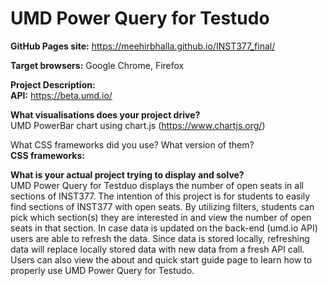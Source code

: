 # UMD Power Query for Testudo

**GitHub Pages site:** https://meehirbhalla.github.io/INST377_final/

**Target browsers:** Google Chrome, Firefox 

**Project Description:** </br>
**API:** https://beta.umd.io/

**What visualisations does your project drive?** </br>
UMD PowerBar chart using chart.js (https://www.chartjs.org/)

What CSS frameworks did you use? What version of them? </br>
**CSS frameworks:**

**What is your actual project trying to display and solve?** </br>
UMD Power Query for Testduo displays the number of open seats in all sections of INST377. The intention of this project is for students to easily find sections of INST377 with open seats. By utilizing filters, students can pick which section(s) they are interested in and view the number of open seats in that section. In case data is updated on the back-end (umd.io API) users are able to refresh the data. Since data is stored locally, refreshing data will replace locally stored data with new data from a fresh API call. Users can also view the about and quick start guide page to learn how to properly use UMD Power Query for Testudo.
